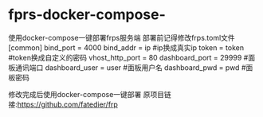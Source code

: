 # fprs-docker-compose-
使用docker-compose一键部署frps服务端
部署前记得修改frps.toml文件
[common]
bind_port = 4000 
bind_addr = ip #ip换成真实ip
token = token #token换成自定义的密码
vhost_http_port = 80
dashboard_port = 29999 #面板通讯端口
dashboard_user = user #面板用户名
dashboard_pwd = pwd #面板密码

修改完成后使用docker-compose一键部署
原项目链接:https://github.com/fatedier/frp
